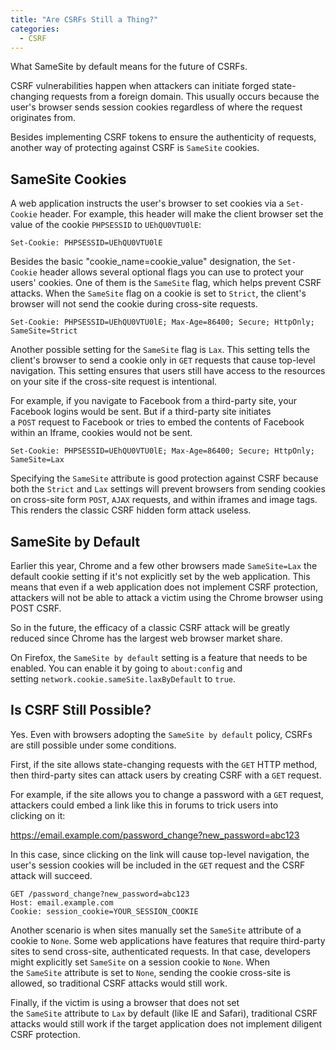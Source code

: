 ```yaml
---
title: "Are CSRFs Still a Thing?"
categories:
  - CSRF
---
```


What SameSite by default means for the future of CSRFs.

CSRF vulnerabilities happen when attackers can initiate forged state-changing requests from a foreign domain. This usually occurs because the user's browser sends session cookies regardless of where the request originates from.

Besides implementing CSRF tokens to ensure the authenticity of requests, another way of protecting against CSRF is `SameSite` cookies.

## SameSite Cookies

A web application instructs the user's browser to set cookies via a `Set-Cookie` header. For example, this header will make the client browser set the value of the cookie `PHPSESSID` to `UEhQU0VTU0lE`:

```
Set-Cookie: PHPSESSID=UEhQU0VTU0lE
```

Besides the basic "cookie_name=cookie_value" designation, the `Set-Cookie` header allows several optional flags you can use to protect your users' cookies. One of them is the `SameSite` flag, which helps prevent CSRF attacks. When the `SameSite` flag on a cookie is set to `Strict`, the client's browser will not send the cookie during cross-site requests.

```
Set-Cookie: PHPSESSID=UEhQU0VTU0lE; Max-Age=86400; Secure; HttpOnly; SameSite=Strict
```

Another possible setting for the `SameSite` flag is `Lax`. This setting tells the client's browser to send a cookie only in `GET` requests that cause top-level navigation. This setting ensures that users still have access to the resources on your site if the cross-site request is intentional.

For example, if you navigate to Facebook from a third-party site, your Facebook logins would be sent. But if a third-party site initiates a `POST` request to Facebook or tries to embed the contents of Facebook within an Iframe, cookies would not be sent.

```
Set-Cookie: PHPSESSID=UEhQU0VTU0lE; Max-Age=86400; Secure; HttpOnly; SameSite=Lax
```

Specifying the `SameSite` attribute is good protection against CSRF because both the `Strict` and `Lax` settings will prevent browsers from sending cookies on cross-site form `POST`, `AJAX` requests, and within iframes and image tags. This renders the classic CSRF hidden form attack useless.

## SameSite by Default

Earlier this year, Chrome and a few other browsers made `SameSite=Lax` the default cookie setting if it's not explicitly set by the web application. This means that even if a web application does not implement CSRF protection, attackers will not be able to attack a victim using the Chrome browser using POST CSRF.

So in the future, the efficacy of a classic CSRF attack will be greatly reduced since Chrome has the largest web browser market share.

On Firefox, the `SameSite by default` setting is a feature that needs to be enabled. You can enable it by going to `about:config` and setting `network.cookie.sameSite.laxByDefault` to `true`.

## Is CSRF Still Possible?

Yes. Even with browsers adopting the `SameSite by default` policy, CSRFs are still possible under some conditions.

First, if the site allows state-changing requests with the `GET` HTTP method, then third-party sites can attack users by creating CSRF with a `GET` request.

For example, if the site allows you to change a password with a `GET` request, attackers could embed a link like this in forums to trick users into clicking on it:

<https://email.example.com/password_change?new_password=abc123>

In this case, since clicking on the link will cause top-level navigation, the user's session cookies will be included in the `GET` request and the CSRF attack will succeed.

```
GET /password_change?new_password=abc123
Host: email.example.com
Cookie: session_cookie=YOUR_SESSION_COOKIE
```

Another scenario is when sites manually set the `SameSite` attribute of a cookie to `None`. Some web applications have features that require third-party sites to send cross-site, authenticated requests. In that case, developers might explicitly set `SameSite` on a session cookie to `None`. When the `SameSite` attribute is set to `None`, sending the cookie cross-site is allowed, so traditional CSRF attacks would still work.

Finally, if the victim is using a browser that does not set the `SameSite` attribute to `Lax` by default (like IE and Safari), traditional CSRF attacks would still work if the target application does not implement diligent CSRF protection.